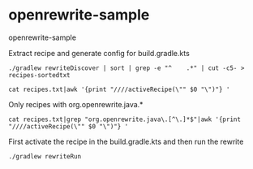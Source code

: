 # openrewrite-sample
openrewrite-sample

Extract recipe and generate config for build.gradle.kts
    
    ./gradlew rewriteDiscover | sort | grep -e "^    .*" | cut -c5- > recipes-sortedtxt
    
    cat recipes.txt|awk '{print "////activeRecipe(\"" $0 "\")"} '

Only recipes with org.openrewrite.java.*

    cat recipes.txt|grep "org.openrewrite.java\.[^\.]*$"|awk '{print "////activeRecipe(\"" $0 "\")"} '

First activate the recipe in the build.gradle.kts and then run the rewrite

    ./gradlew rewriteRun
